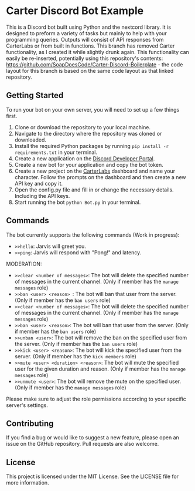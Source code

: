 # Carter Discord Bot Example

This is a Discord bot built using Python and the nextcord library. It is designed to preform a variety of tasks but mainly to help with your programming queries. Outputs will consist of API responses from CarterLabs or from built in functions. This branch has removed Carter functionality, as I created it while slightly drunk again. This functionality can easily be re-inserted, potentially using this repository's contents: https://github.com/SoapDoesCode/Carter-Discord-Boilerplate - the code layout for this branch is based on the same code layout as that linked repository.

## Getting Started

To run your bot on your own server, you will need to set up a few things first.

1. Clone or download the repository to your local machine.
2. Navigate to the directory where the repository was cloned or downloaded.
3. Install the required Python packages by running `pip install -r requirements.txt` in your terminal.
4. Create a new application on the [Discord Developer Portal](https://discord.com/developers/applications).
5. Create a new bot for your application and copy the bot token.
6. Create a new project on the [CarterLabs](https://controller.carterlabs.ai/welcome) dashboard and name your character. Follow the prompts on the dashboard and then create a new API key and copy it.
7. Open the config.py file and fill in or change the necessary details. Including the API keys.
8. Start running the bot `python Bot.py` in your terminal.

## Commands

The bot currently supports the following commands (Work in progress):

- `>>hello`: Jarvis will greet you.
- `>>ping`: Jarvis will respond with "Pong!" and latency.

MODERATION:
- `>>clear <number of messages>`: The bot will delete the specified number of messages in the current channel. (Only if member has the `manage messages` role)
- `>>ban <user> <reason> `: The bot will ban that user from the server. (Only if member has the `ban users` role)
- `>>clear <number of messages>`: The bot will delete the specified number of messages in the current channel. (Only if member has the `manage messages` role)
- `>>ban <user> <reason>`: The bot will ban that user from the server. (Only if member has the `ban users` role)
- `>>unban <user>`: The bot will remove the ban on the specified user from the server. (Only if member has the `ban users` role)
- `>>kick <user> <reason>`: The bot will kick the specified user from the server. (Only if member has the `kick members` role)
- `>>mute <user> <duration> <reason>`: The bot will mute the specified user for the given duration and reason. (Only if member has the `manage messages` role)
- `>>unmute <user>`: The bot will remove the mute on the specified user. (Only if member has the `manage messages` role)

Please make sure to adjust the role permissions according to your specific server's settings.


## Contributing

If you find a bug or would like to suggest a new feature, please open an issue on the GitHub repository. Pull requests are also welcome.

## License

This project is licensed under the MIT License. See the LICENSE file for more information.
